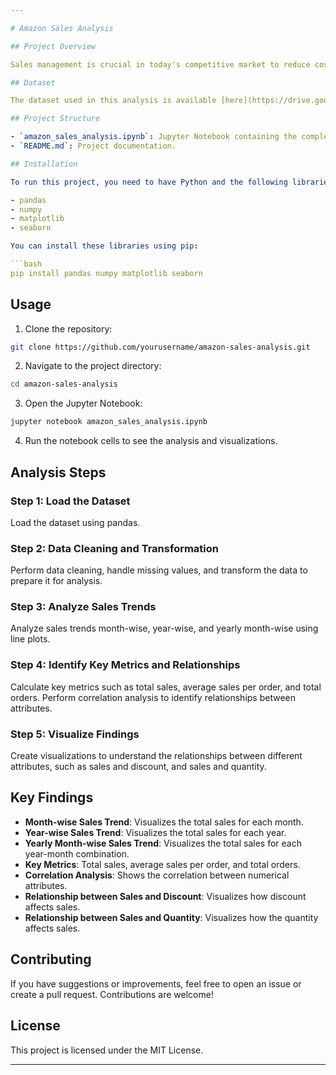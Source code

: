 ```yaml
---

# Amazon Sales Analysis

## Project Overview

Sales management is crucial in today's competitive market to reduce costs and increase profits. This project focuses on analyzing Amazon sales data to understand sales trends and identify key metrics. The analysis includes month-wise, year-wise, and yearly month-wise sales trends and visualizes relationships between various attributes.

## Dataset

The dataset used in this analysis is available [here](https://drive.google.com/file/d/10sofXyF6NjwN6ngLyFfiPI-CUDpeqaN_/view).

## Project Structure

- `amazon_sales_analysis.ipynb`: Jupyter Notebook containing the complete code for data loading, cleaning, transformation, analysis, and visualization.
- `README.md`: Project documentation.

## Installation

To run this project, you need to have Python and the following libraries installed:

- pandas
- numpy
- matplotlib
- seaborn

You can install these libraries using pip:

```bash
pip install pandas numpy matplotlib seaborn
```

## Usage

1. Clone the repository:

```bash
git clone https://github.com/yourusername/amazon-sales-analysis.git
```

2. Navigate to the project directory:

```bash
cd amazon-sales-analysis
```

3. Open the Jupyter Notebook:

```bash
jupyter notebook amazon_sales_analysis.ipynb
```

4. Run the notebook cells to see the analysis and visualizations.

## Analysis Steps

### Step 1: Load the Dataset

Load the dataset using pandas.

### Step 2: Data Cleaning and Transformation

Perform data cleaning, handle missing values, and transform the data to prepare it for analysis.

### Step 3: Analyze Sales Trends

Analyze sales trends month-wise, year-wise, and yearly month-wise using line plots.

### Step 4: Identify Key Metrics and Relationships

Calculate key metrics such as total sales, average sales per order, and total orders. Perform correlation analysis to identify relationships between attributes.

### Step 5: Visualize Findings

Create visualizations to understand the relationships between different attributes, such as sales and discount, and sales and quantity.

## Key Findings

- **Month-wise Sales Trend**: Visualizes the total sales for each month.
- **Year-wise Sales Trend**: Visualizes the total sales for each year.
- **Yearly Month-wise Sales Trend**: Visualizes the total sales for each year-month combination.
- **Key Metrics**: Total sales, average sales per order, and total orders.
- **Correlation Analysis**: Shows the correlation between numerical attributes.
- **Relationship between Sales and Discount**: Visualizes how discount affects sales.
- **Relationship between Sales and Quantity**: Visualizes how the quantity affects sales.

## Contributing

If you have suggestions or improvements, feel free to open an issue or create a pull request. Contributions are welcome!

## License

This project is licensed under the MIT License.

---
```

